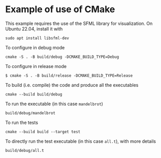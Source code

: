 # Example of use of CMake

This example requires the use of the SFML library for visualization. On Ubuntu 22.04, install it with

```shell
sudo apt install libsfml-dev
```

To configure in debug mode

```shell
cmake -S . -B build/debug -DCMAKE_BUILD_TYPE=Debug
```

To configure in release mode

```shell
$ cmake -S . -B build/release -DCMAKE_BUILD_TYPE=Release
```

To build (i.e. compile) the code and produce all the executables

```shell
cmake --build build/debug
```

To run the executable (in this case `mandelbrot`)

```shell
build/debug/mandelbrot
```

To run the tests

```shell
cmake --build build --target test
```

To directly run the test executable (in this case `all.t`), with more details

```shell
build/debug/all.t
```
